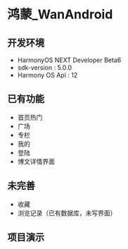 # 鸿蒙_WanAndroid
## 开发环境
- HarmonyOS NEXT Developer Beta6
- sdk-version : 5.0.0
- Harmony OS Api : 12
## 已有功能

- 首页热门
- 广场
- 专栏
- 我的
- 登陆
- 博文详情界面

## 未完善

- 收藏
- 浏览记录（已有数据库，未写界面）

## 项目演示

